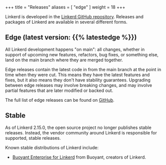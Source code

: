+++
title = "Releases"
aliases = [ "edge" ]
weight = 18
+++

Linkerd is developed in the [Linkerd GitHub
repository](https://github.com/linkerd/linkerd2). Releases and packages of
Linkerd are available in several different forms.

## Edge (latest version: {{% latestedge %}})

All Linkerd development happens "on main": all changes, whether in support of
upcoming new features, refactors, bug fixes, or something else, land on the main
branch where they are merged together.

Edge releases contain the latest code in from the main branch at the point in
time when they were cut. This means they have the latest features and fixes, but
it also means they don't have stability guarantees. Upgrading between edge
releases may involve breaking changes, and may involve partial features that are
later modified or backed out.

The full list of edge releases can be found on
[GitHub](https://github.com/linkerd/linkerd2/releases).

## Stable

As of Linkerd 2.15.0, the open source project no longer publishes stable
releases. Instead, the vendor community around Linkerd is responsible for
supported, stable releases.

Known stable distributions of Linkerd include:

* [Buoyant Enterprise for
  Linkerd](https://docs.buoyant.io/buoyant-enterprise-linkerd) from Buoyant,
  creators of Linkerd.
